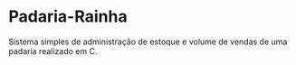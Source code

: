 # Padaria-Rainha

Sistema simples de administração de estoque e volume de vendas de uma padaria realizado em C. 
